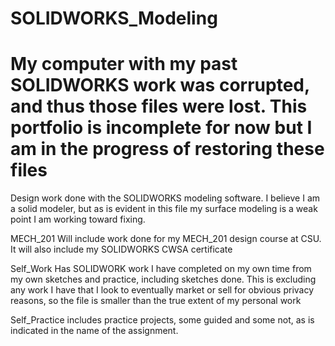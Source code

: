 # SOLIDWORKS_Modeling
# My computer with my past SOLIDWORKS work was corrupted, and thus those files were lost. This portfolio is incomplete for now but I am in the progress of restoring these files

Design work done with the SOLIDWORKS modeling software. I believe I am a solid modeler, but as is evident in this file my surface modeling is a weak point I am working toward fixing.

MECH_201 Will include work done for my MECH_201 design course at CSU. It will also include my SOLIDWORKS CWSA certificate

Self_Work Has SOLIDWORK work I have completed on my own time from my own sketches and practice, including sketches done. This is excluding any work I have that I look to eventually market or sell for obvious privacy reasons, so the file is smaller than the true extent of my personal work

Self_Practice includes practice projects, some guided and some not, as is indicated in the name of the assignment.
